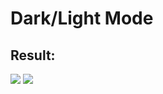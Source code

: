 # Dark/Light Mode

## Result: 

<img src="../../../PRINTS/darkMode.png">
<img src="../../../PRINTS/lightMode.png">